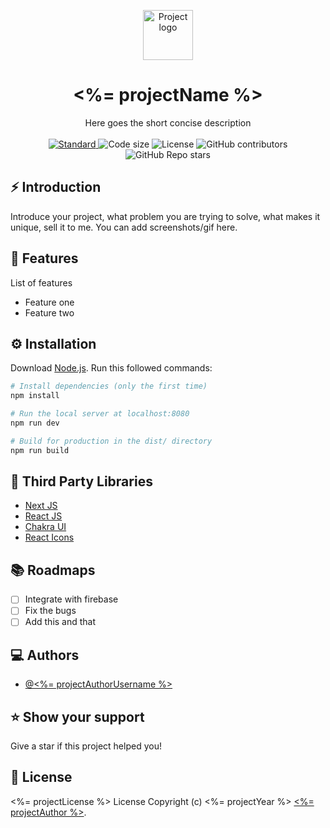 <p align="center">
  <a href="https://30days30projects.vercel.app/">
    <img alt="Project logo" height="80" src="https://raw.githubusercontent.com/iamsahebgiri/30days30projects/main/public/logo.svg">
  </a>
</p>
<h1 align="center"><%= projectName %></h1>

<div align="center">
  Here goes the short concise description
</div>

<br />

<div align="center">
  <a href="https://standardjs.com">
    <img src="https://img.shields.io/badge/code%20style-standard-brightgreen.svg?style=flat-square"
      alt="Standard" />
  </a>
  <img src="https://img.shields.io/github/languages/code-size/<%= projectRepo %>?style=flat-square" alt="Code size" />
  <img src="https://img.shields.io/github/license/<%= projectRepo %>?style=flat-square" alt="License" />

  <img alt="GitHub contributors" src="https://img.shields.io/github/contributors/<%= projectRepo %>?style=flat-square">

  <img alt="GitHub Repo stars" src="https://img.shields.io/github/stars/<%= projectRepo %>?style=social">
</div>

## ⚡️ Introduction

Introduce your project, what problem you are trying to solve, what makes it unique, sell it to me. You can add screenshots/gif here.

## 🎯 Features

List of features

- Feature one
- Feature two

## ⚙️ Installation

Download [Node.js](https://nodejs.org/en/download/).
Run this followed commands:

```bash
# Install dependencies (only the first time)
npm install

# Run the local server at localhost:8080
npm run dev

# Build for production in the dist/ directory
npm run build
```

## 🌱 Third Party Libraries

- [Next JS](https://nextjs.org/)
- [React JS](https://reactjs.org/)
- [Chakra UI](https://chakra-ui.com/)
- [React Icons](https://react-icons.github.io/react-icons/)

## 📚️ Roadmaps

- [ ] Integrate with firebase
- [ ] Fix the bugs
- [ ] Add this and that

## ‎‍💻 Authors

- [@<%= projectAuthorUsername %>](<%= projectAuthorGithubLink %>)

## ⭐️ Show your support

Give a star if this project helped you!

## 📃️ License

<%= projectLicense %> License Copyright (c) <%= projectYear %> [<%= projectAuthor %>](<%= projectAuthorGithubLink %>).
